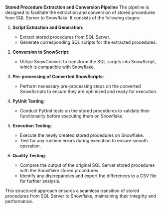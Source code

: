 **Stored Procedure Extraction and Conversion Pipeline**
The pipeline is designed to facilitate the extraction and conversion of stored procedures from SQL Server to Snowflake. It consists of the following stages:

1. **Script Extraction and Generation**: 
    - Extract stored procedures from SQL Server.
    - Generate corresponding SQL scripts for the extracted procedures.

2. **Conversion to SnowScript**: 
    - Utilize SnowConvert to transform the SQL scripts into SnowScript, which is compatible with Snowflake.

3. **Pre-processing of Converted SnowScripts**: 
    - Perform necessary pre-processing steps on the converted SnowScripts to ensure they are optimized and ready for execution.

4. **PyUnit Testing**: 
    - Conduct PyUnit tests on the stored procedures to validate their functionality before executing them on Snowflake.

5. **Execution Testing**: 
    - Execute the newly created stored procedures on Snowflake.
    - Test for any runtime errors during execution to ensure smooth operation.

6. **Quality Testing**: 
    - Compare the output of the original SQL Server stored procedures with the Snowflake stored procedures.
    - Identify any discrepancies and export the differences to a CSV file for further analysis.

This structured approach ensures a seamless transition of stored procedures from SQL Server to Snowflake, maintaining their integrity and performance.